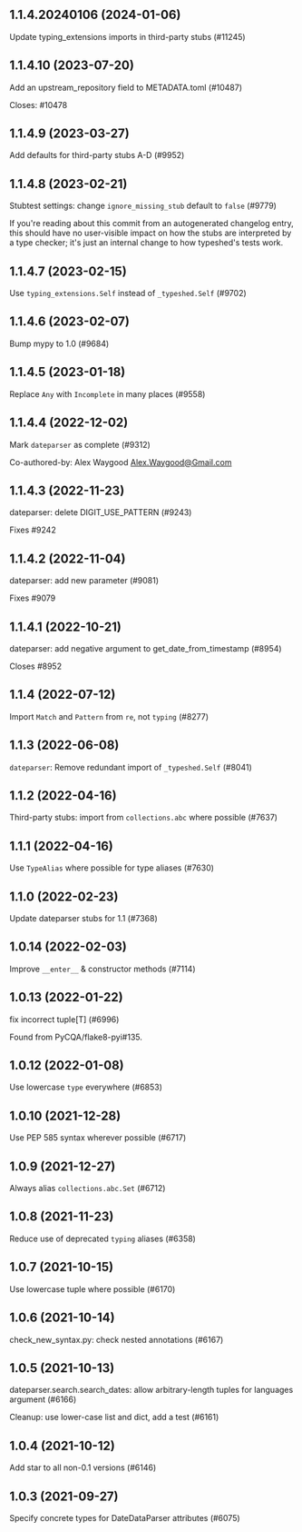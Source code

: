 ## 1.1.4.20240106 (2024-01-06)

Update typing_extensions imports in third-party stubs (#11245)

## 1.1.4.10 (2023-07-20)

Add an upstream_repository field to METADATA.toml (#10487)

Closes: #10478

## 1.1.4.9 (2023-03-27)

Add defaults for third-party stubs A-D (#9952)

## 1.1.4.8 (2023-02-21)

Stubtest settings: change `ignore_missing_stub` default to `false` (#9779)

If you're reading about this commit from an autogenerated changelog entry, this should have no user-visible impact on how the stubs are interpreted by a type checker; it's just an internal change to how typeshed's tests work.

## 1.1.4.7 (2023-02-15)

Use `typing_extensions.Self` instead of `_typeshed.Self` (#9702)

## 1.1.4.6 (2023-02-07)

Bump mypy to 1.0 (#9684)

## 1.1.4.5 (2023-01-18)

Replace `Any` with `Incomplete` in many places (#9558)

## 1.1.4.4 (2022-12-02)

Mark `dateparser` as complete (#9312)

Co-authored-by: Alex Waygood <Alex.Waygood@Gmail.com>

## 1.1.4.3 (2022-11-23)

dateparser: delete DIGIT_USE_PATTERN (#9243)

Fixes #9242

## 1.1.4.2 (2022-11-04)

dateparser: add new parameter (#9081)

Fixes #9079

## 1.1.4.1 (2022-10-21)

dateparser: add negative argument to get_date_from_timestamp (#8954)

Closes #8952

## 1.1.4 (2022-07-12)

Import `Match` and `Pattern` from `re`, not `typing` (#8277)

## 1.1.3 (2022-06-08)

`dateparser`: Remove redundant import of `_typeshed.Self` (#8041)

## 1.1.2 (2022-04-16)

Third-party stubs: import from `collections.abc` where possible (#7637)

## 1.1.1 (2022-04-16)

Use `TypeAlias` where possible for type aliases (#7630)

## 1.1.0 (2022-02-23)

Update dateparser stubs for 1.1 (#7368)

## 1.0.14 (2022-02-03)

Improve `__enter__` & constructor methods (#7114)

## 1.0.13 (2022-01-22)

fix incorrect tuple[T] (#6996)

Found from PyCQA/flake8-pyi#135.

## 1.0.12 (2022-01-08)

Use lowercase `type` everywhere (#6853)

## 1.0.10 (2021-12-28)

Use PEP 585 syntax wherever possible (#6717)

## 1.0.9 (2021-12-27)

Always alias `collections.abc.Set` (#6712)

## 1.0.8 (2021-11-23)

Reduce use of deprecated `typing` aliases (#6358)

## 1.0.7 (2021-10-15)

Use lowercase tuple where possible (#6170)

## 1.0.6 (2021-10-14)

check_new_syntax.py: check nested annotations (#6167)

## 1.0.5 (2021-10-13)

dateparser.search.search_dates: allow arbitrary-length tuples for languages argument (#6166)

Cleanup: use lower-case list and dict, add a test (#6161)

## 1.0.4 (2021-10-12)

Add star to all non-0.1 versions (#6146)

## 1.0.3 (2021-09-27)

Specify concrete types for DateDataParser attributes (#6075)

